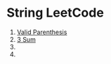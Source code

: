 <h1>String LeetCode</h1>
<ol>
  <li> <a href = "https://leetcode.com/problems/valid-parenthesis-string/description/">Valid Parenthesis</a></li>
  <li> <a href = "https://leetcode.com/problems/3sum/submissions/1427194843/?envType=problem-list-v2&envId=array">3 Sum</a></li>
  <li> <a href = ""> </a></li>
  <li> <a href = ""> </a></li>
</ol>

